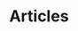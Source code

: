 ---
layout: post-index
permalink: /articles/
title: Articles
tagline: A List of Posts
tags: [blog, misc]
---